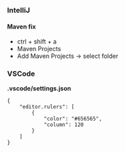 ### IntelliJ

#### Maven fix

- ctrl + shift + a
- Maven Projects 
- Add Maven Projects -> select folder 

### VSCode

**.vscode/settings.json**

```
{
    "editor.rulers": [
        {
            "color": "#656565",
            "column": 120
        }
    ]
}
```

